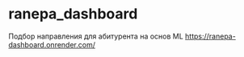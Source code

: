 # ranepa_dashboard
Подбор направления для абитурента на основ ML
https://ranepa-dashboard.onrender.com/
